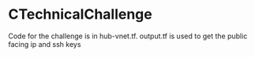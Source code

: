# CTechnicalChallenge
Code for the challenge is in hub-vnet.tf. output.tf is used to get the public facing ip and ssh keys
